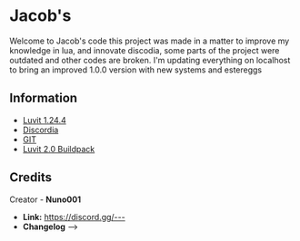 # Jacob's
Welcome to Jacob's code this project was made in a matter to improve my knowledge in lua, and innovate discodia, some parts of the project were outdated and other codes are broken.
I'm updating everything on localhost to bring an improved 1.0.0 version with new systems and estereggs

## Information
- [Luvit 1.24.4](https://luvit.io/install.html)
- [Discordia](https://github.com/SinisterRectus/Discordia)
- [GIT](https://git-scm.com)
- [Luvit 2.0 Buildpack](https://elements.heroku.com/buildpacks/squeek502/heroku-buildpack-luvit#buildpack-instructions)


## Credits
Creator - **Nuno001**

- **Link:** [https://discord.gg/--- ](https://discord.gg/---)
- **Changelog** -->
